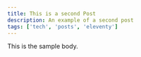 ```yaml
---
title: This is a second Post
description: An example of a second post
tags: ['tech', 'posts', 'eleventy']
---
```

This is the sample body.